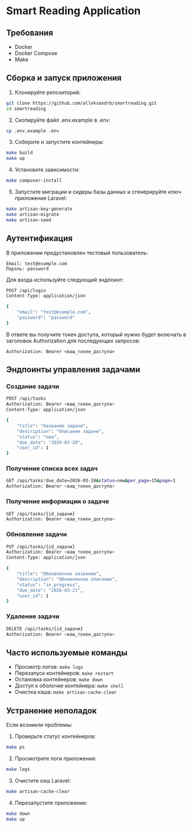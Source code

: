 # Smart Reading Application

## Требования
- Docker
- Docker Compose
- Make

## Сборка и запуск приложения

1. Клонируйте репозиторий:
```bash
git clone https://github.com/alleksandrb/smartreading.git
cd smartreading
```

2. Скопируйте файл .env.example в .env:
```bash
cp .env.example .env
```

3. Соберите и запустите контейнеры:
```bash
make build
make up
```

4. Установите зависимости:
```bash
make composer-install
```

5. Запустите миграции и сидеры базы данных и сгенерируйте ключ приложения Laravel:
```bash
make artisan-key-generate
make artisan-migrate
make artisan-seed
```

## Аутентификация

В приложении предустановлен тестовый пользователь:

```
Email: test@example.com
Пароль: password
```

Для входа используйте следующий эндпоинт:

```bash
POST /api/login
Content-Type: application/json

{
    "email": "test@example.com",
    "password": "password"
}
```

В ответе вы получите токен доступа, который нужно будет включать в заголовок Authorization для последующих запросов:
```
Authorization: Bearer <ваш_токен_доступа>
```

## Эндпоинты управления задачами

### Создание задачи
```bash
POST /api/tasks
Authorization: Bearer <ваш_токен_доступа>
Content-Type: application/json

{
    "title": "Название задачи",
    "description": "Описание задачи",
    "status": "new",
    "due_date": "2026-03-20",
    "user_id": 1
}
```

### Получение списка всех задач
```bash
GET /api/tasks?due_date=2026-03-20&status=new&per_page=15&page=1
Authorization: Bearer <ваш_токен_доступа>
```

### Получение информации о задаче
```bash
GET /api/tasks/{id_задачи}
Authorization: Bearer <ваш_токен_доступа>
```

### Обновление задачи
```bash
PUT /api/tasks/{id_задачи}
Authorization: Bearer <ваш_токен_доступа>
Content-Type: application/json

{
    "title": "Обновленное название",
    "description": "Обновленное описание",
    "status": "in_progress",
    "due_date": "2026-03-21",
    "user_id": 1
}
```

### Удаление задачи
```bash
DELETE /api/tasks/{id_задачи}
Authorization: Bearer <ваш_токен_доступа>
```

## Часто используемые команды

- Просмотр логов: `make logs`
- Перезапуск контейнеров: `make restart`
- Остановка контейнеров: `make down`
- Доступ к оболочке контейнера: `make shell`
- Очистка кэша: `make artisan-cache-clear`

## Устранение неполадок

Если возникли проблемы:

1. Проверьте статус контейнеров:
```bash
make ps
```

2. Просмотрите логи приложения:
```bash
make logs
```

3. Очистите кэш Laravel:
```bash
make artisan-cache-clear
```

4. Перезапустите приложение:
```bash
make down
make up
```
